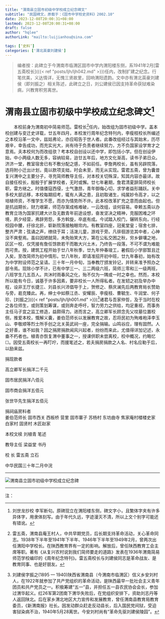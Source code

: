 ```yaml
---
title: "渭南县立固市初级中学校成立纪念碑文"
subtitle: "民国碑文，原载于：《固市中学校史资料》2002.10"
date: 2023-12-08T20:00:31+08:00
lastmod: 2023-12-08T20:00:31+08:00
draft: false
author: "hqlee"
authorLink: "mailto:luijianhou@sina.com"

tags: [‘史料’]
categories: ['渭北英豪刘建侯']
---
```


>编者按：此碑立于今渭南市临渭区固市中学内渭阳楼东侧，系1941年2月[雷五斋校长]({{< ref "posts/ljh/ljh042.md" >}})任内，改制扩建之纪念。行笔优美，义达情详，无愧三贤故里，回响渭阳遗韵。文中亦有渭北英豪刘建侯（即刘振之）相关陈述，此碑立之日，刘公建侯已因支持革命获狱难染病，兴教育积劳离世。


# 渭南县立固市初级中学校成立纪念碑文[^1]  

　　本校前身为渭南初中简易师范。雷校长[^2]任内，始改组为固市初级中学。盖本校创建与变迁史详载，廿五年四月，本校发行周年纪念特刊内，李瘦枝校长所编述之本校沿革一文中，兹姑弗论，亦应昭告于世人者。此番改组经过与其始末，历尽艰辛，幸告成功，而充实光大，尚有待于负责者继续努力，方不负国家设学育才之意焉。夫本校何为而改组欤？考本校自创设以还中学，即包括小学。但在创设伊始，中小两级人数无多，容纳较易，迨廿五年后，地方文化渐高，读书子弟日众。济济一堂，教室宿舍已有不敷分配之感，不如前任。李詹两校长，虽有另辟院落，选将附小迁出计划，竟以款项支绌，时会未至，而无从实现。雷君五斋，曾为囊昔复兴渭中之主要分子，寻充简师教导主任，对本校关切殊深，知其内容亦最详。故自接任校长，殷殷于扩展学校者，无时或懈。廿七年暑期，詹君清夏辞简师校长职，雷方继之。时值倭寇西侵，士气激昂，青年御侮心切，求学者益形踊跃。关中多校大部远移，本校每期招考，辄有人满之患，且初取诸生，纯属妙令高才，以之培植师资，不惟学生不愿，而亦为情势所不许。此本校改革扩充之意而由起也。但是抗战期长，财力艰窘，师范存案成格难破，一云改组，谈何容易。幸赖五斋以办教育立场为国家抗建大计及无数青年前途设想，奋发坚决之精神，克服困难之环境，夙夕经营，弗辞劳怨，多方斡旋，卒底有成。今试踏入校门，辗转东向，行经校园中腰，纡徐北折，崭新院落接触眼帘内。有教室四座，冠冕堂皇；宿舍七排，整齐严肃；弦诵之声，缭绕于耳；活泼儿童，游戏于旁。凡徘徊游览其中者，心神没不爽壑焉。虽曰因陋就简，未免贻笑大方，第在公私交困之秋，穷乡僻壤之地，区区一校，仅凭接有詹任馀款若干而敢大兴土木，乃终告一段落，不可不谓为难能而可贵。按，建筑工程开始于廿八年秋季，廿九年仲春竣工，暑假后小学部暂且迁入矣，至改简师为初中情形。廿八年秋，即请准招开初中班，廿九年春初，始有改为中学附设师范之呈请。三十年一月中旬，当奉教厅颁发铃记，并转来准予照办之部令焉。现除小学不计，已有中学三一、三二两级六班，简师三零和三一级两班，八班学生几五百人。共沐时雨春风之化，殆不仅为一隅或一时之幸也。然而，本校所以能有今日，诚基于许多因素，要非校长一人所得私者。在发轫之初及举办中程，设非王厅长捷三、刘县长兴沛倡导于上，贺修之、蔡庆澜先后两教育局长赞助与旁，曷克臻此。再，绅士中如蔡江丞、安耀辰、李瘦枝、曹毓生、牛润堂、何子珍、[刘振之]({{< ref "posts/ljh/ljh001.md" >}})[^3]诸君与吾家仲哲，及于当时在校之各位师生，或则策划筹谋，或则奔走呼吁，智力劳力之供给，均足重视，而事务主任马子宜之监工修造，益颇得力。进而言之，高立卿军长顾念先父坟墓位置校侧，推爱本校，慨解义囊，姜伯范师长以发展教育之故，忍将民初为殉难袍泽李玉山、李敬顺等烈士所手创之北关英武祠一座，完全捐输。山鸣谷应，理有固然。人之好善，谁不如我？因之捐房捐款闻风兴起者，纷纷而来此，尤值得详加记述，永垂不朽者也。植青亦恢复渭中董事之一，授课供职未尝离校，校中概况，约略忆☐。因受五斋校长一再叮咛，而援笔述之，若夫捐房捐款之人名、村名应勒于后，以励来兹。


捐现款者

高立卿军长捐洋二千元

固市居民捐洋八佰元

固市商会捐洋五佰元

张世华先生捐洋五佰元

捐祠庙房料者   
姜伯范师长  固市西关  西板桥  营里  固市寨子  苏杨村  东坊曲寺  焦家庵村楼楼史家  白家村  固贤村  木匠赵家

本校文椟     刘植青 笔述

教导主任     梁益堂 书丹

校    长     雷五斋 立石

中华民国三十年二月中浣

---

![渭南县立固市初级中学校成立纪念碑](/images/ljh/ljh047纪念碑.png "渭南县立固市初级中学校成立纪念碑")

---

注：

[^1]: 刘世龙抄校 李军断句。原碑现立在渭阳楼东侧，碑文字小，且繁体字夹有许多异体字，用隶体刻写。由于年代久远，字迹漫灭不清，所以上文个别字可能还有错讹。

[^2]: 雷五斋，渭南县庵王村人，中共早期党员，后长期支持革命活动，关心革命同志。1938年下半年至1941年下半年、1946年下半年至1949年2月，曾两次出任渭阳中学校长。在陕西教育界有一定的影响。解放后，曾任陕西教育工会主席等职。著有《从复兴农村说到我们简师要走的道路》发表在1936年渭南简易师范学校编印的《周年纪念特刊》。雷五斋校长与刘建侯同志是革命战友、是教育同事、也是好朋友。

[^3]: 刘建侯字振之(1895 — 1940)陕西省渭南县（今渭南市临渭区）信义乡安刘村人，在1922年就参加了共产党组织的革命活动，是陕西最早一批社会主义青年团员和共产党员之一。积极筹建“五一”县，并担任五一县农民协会会长，参加过渭华起义。红26军第2团南下渭华失败后，在党组织安排下，资助刘志丹等人返回陕北。后在家乡渭北地区大力宣传和发展教育，曾任渭南县教育局教育委员，《新渭南报》社长。因发动群众赶走反动县长，后入国民党间狱，受迫害狱染病不治，1940年5月28离世。今安刘村尚有“革命先驱刘建侯陵园”。

